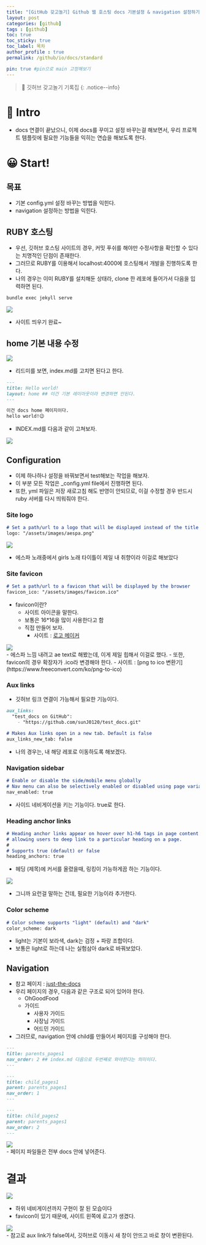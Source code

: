 ```yaml
---
title: "[GitHub 갖고놀기] Github 웹 호스팅 docs 기본설정 & navigation 설정하기"
layout: post
categories: [github]
tags : [github]
toc: true
toc_sticky: true
toc_label: 목차
author_profile : true
permalink: /github/io/docs/standard

pin: true #pin으로 main 고정해보기
---
```


> 🥰 깃허브 갖고놀기 기록집
> {: .notice--info}

# 🤔 Intro
- docs 연결이 끝났으니, 이제 docs를 꾸미고 설정 바꾸는걸 해보면서, 우리 프로젝트 템플릿에 필요한 기능들을 익히는 연습을 해보도록 한다.

# 😀 Start!

## 목표
- 기본 config.yml 설정 바꾸는 방법을 익힌다.
- navigation 설정하는 방법을 익힌다.

## RUBY 호스팅
- 우선, 깃허브 호스팅 사이트의 경우, 커밋 푸쉬를 해야만 수정사항을 확인할 수 있다는 치명적인 단점이 존재한다.
- 그러므로 RUBY를 이용해서 localhost:4000에 호스팅해서 개발을 진행하도록 한다.
- 나의 경우는 이미 RUBY를 설치해둔 상태라, clone 한 레포에 들어가서 다음을 입력하면 된다.
```java
bundle exec jekyll serve
```

<img src="/images/2025-07-06-github-hosting-docs-st/1.png" style="display: block; margin: 0 auto;" />

- 사이트 띄우기 완료~

## home 기본 내용 수정

<img src="/images/2025-07-06-github-hosting-docs-st/2.png" style="display: block; margin: 0 auto;" />

- 리드미를 보면, index.md를 고치면 된다고 한다.

```markdown
---
title: Hello world!
layout: home ## 이건 기본 레이아웃이라 변경하면 안된다.
---

이건 docs home 페이지이다.
hello world!😉
```
- INDEX.md를 다음과 같이 고쳐보자.

<img src="/images/2025-07-06-github-hosting-docs-st/3.png" style="display: block; margin: 0 auto;" />

## Configuration
- 이제 하나하나 설정을 바꿔보면서 test해보는 작업을 해보자.
- 이 부분 모든 작업은 _config.yml file에서 진행하면 된다.
- 또한, yml 파일은 저장 새로고침 해도 반영이 안되므로, 이걸 수정할 경우 반드시 ruby 서버를 다시 띄워줘야 한다.

### Site logo
```markdown
# Set a path/url to a logo that will be displayed instead of the title
logo: "/assets/images/aespa.png"
```
<img src="/images/2025-07-06-github-hosting-docs-st/4.png" style="display: block; margin: 0 auto;" />

- 에스파 노래중에서 girls 노래 타이틀이 제일 내 취향이라 이걸로 해보았다

### Site favicon
```markdown
# Set a path/url to a favicon that will be displayed by the browser
favicon_ico: "/assets/images/favicon.ico"
```
- favicon이란?
    - 사이트 아이콘을 말한다.
    - 보통은 16*16을 많이 사용한다고 함
    - 직접 만들어 보자.
        - 사이트 : [로고 메이커](https://ko.wix.com/logo/maker)

<img src="/images/2025-07-06-github-hosting-docs-st/5.png" style="display: block; margin: 0 auto;" />
- 에스파 느낌 내려고 ae text로 해봤는데, 이게 제일 힙해서 이걸로 했다.
- 또한, favicon의 경우 확장자가 .ico라 변경해야 한다.
    -  사이트 : [png to ico 변환기](https://www.freeconvert.com/ko/png-to-ico)

### Aux links
- 깃허브 링크 연결이 가능해서 필요한 기능이다.

```markdown
aux_links:
  "test_docs on GitHub":
    - "https://github.com/sunJ0120/test_docs.git"

# Makes Aux links open in a new tab. Default is false
aux_links_new_tab: false
```

- 나의 경우는, 내 해당 레포로 이동하도록 해보겠다.

### Navigation sidebar

```markdown
# Enable or disable the side/mobile menu globally
# Nav menu can also be selectively enabled or disabled using page variables or the minimal layout
nav_enabled: true
```

- 사이드 네비게이션을 키는 기능이다. true로 한다.

### Heading anchor links

```markdown
# Heading anchor links appear on hover over h1-h6 tags in page content
# allowing users to deep link to a particular heading on a page.
#
# Supports true (default) or false
heading_anchors: true
```
- 헤딩 (제목)에 커서를 올렸을때, 링킹이 가능하게끔 하는 기능이다.

<img src="/images/2025-07-06-github-hosting-docs-st/6.png" style="display: block; margin: 0 auto;" />

- 그니까 요런걸 말하는 건데, 필요한 기능이라 추가한다.

### Color scheme

```markdown
# Color scheme supports "light" (default) and "dark"
color_scheme: dark
```
- light는 기본이 보라색, dark는 검정 + 파랑 조합이다.
- 보통은 light로 하는데 나는 실험삼아 dark로 바꿔보았다.

## Navigation

- 참고 페이지 : [just-the-docs](https://just-the-docs.com/docs/navigation/main/levels/) 
- 우리 페이지의 경우, 다음과 같은 구조로 되어 있어야 한다.
    - OhGoodFood
    - 가이드
        - 사용자 가이드
        - 사장님 가이드
        - 어드민 가이드
- 그러므로, navigation 안에 child를 만들어서 페이지를 구성해야 한다.

```markdown
---
title: parents_pages1
nav_order: 2 ## index.md 다음으로 두번째로 와야한다는 의미이다.
---
```

```markdown
---
title: child_pages1
parent: parents_pages1
nav_order: 1
---
```

```markdown
---
title: child_pages2
parent: parents_pages1
nav_order: 2
---
```

<img src="/images/2025-07-06-github-hosting-docs-st/7.png" style="display: block; margin: 0 auto;" />
- 페이지 파일들은 전부 docs 안에 넣어준다.

# 결과
<img src="/images/2025-07-06-github-hosting-docs-st/8.png" style="display: block; margin: 0 auto;" />

- 하위 네비게이션까지 구현이 잘 된 모습이다
- favicon이 있기 때문에, 사이트 왼쪽에 로고가 생겼다.

<img src="/images/2025-07-06-github-hosting-docs-st/10.png" style="display: block; margin: 0 auto;" />
- 참고로 aux link가 false여서, 깃허브로 이동시 새 창이 안뜨고 바로 창이 변환된다.
